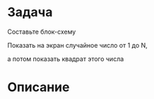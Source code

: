# Задача

Составьте блок-схему

Показать на экран случайное число от 1 до N,

а потом показать квадрат этого числа

# Описание

